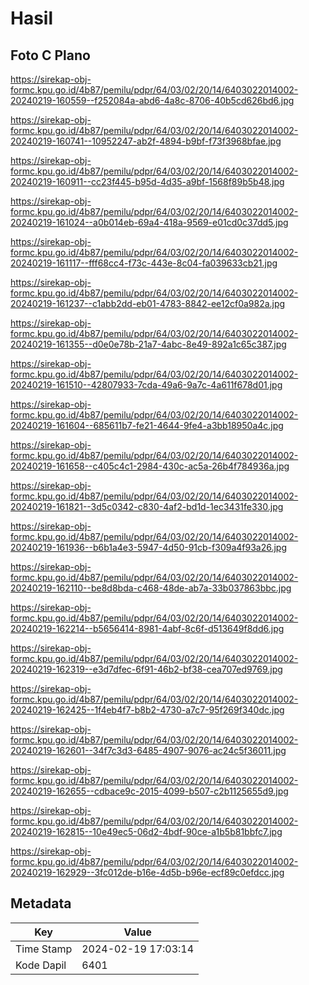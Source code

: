 # Hasil

## Foto C Plano

https://sirekap-obj-formc.kpu.go.id/4b87/pemilu/pdpr/64/03/02/20/14/6403022014002-20240219-160559--f252084a-abd6-4a8c-8706-40b5cd626bd6.jpg

https://sirekap-obj-formc.kpu.go.id/4b87/pemilu/pdpr/64/03/02/20/14/6403022014002-20240219-160741--10952247-ab2f-4894-b9bf-f73f3968bfae.jpg

https://sirekap-obj-formc.kpu.go.id/4b87/pemilu/pdpr/64/03/02/20/14/6403022014002-20240219-160911--cc23f445-b95d-4d35-a9bf-1568f89b5b48.jpg

https://sirekap-obj-formc.kpu.go.id/4b87/pemilu/pdpr/64/03/02/20/14/6403022014002-20240219-161024--a0b014eb-69a4-418a-9569-e01cd0c37dd5.jpg

https://sirekap-obj-formc.kpu.go.id/4b87/pemilu/pdpr/64/03/02/20/14/6403022014002-20240219-161117--fff68cc4-f73c-443e-8c04-fa039633cb21.jpg

https://sirekap-obj-formc.kpu.go.id/4b87/pemilu/pdpr/64/03/02/20/14/6403022014002-20240219-161237--c1abb2dd-eb01-4783-8842-ee12cf0a982a.jpg

https://sirekap-obj-formc.kpu.go.id/4b87/pemilu/pdpr/64/03/02/20/14/6403022014002-20240219-161355--d0e0e78b-21a7-4abc-8e49-892a1c65c387.jpg

https://sirekap-obj-formc.kpu.go.id/4b87/pemilu/pdpr/64/03/02/20/14/6403022014002-20240219-161510--42807933-7cda-49a6-9a7c-4a611f678d01.jpg

https://sirekap-obj-formc.kpu.go.id/4b87/pemilu/pdpr/64/03/02/20/14/6403022014002-20240219-161604--685611b7-fe21-4644-9fe4-a3bb18950a4c.jpg

https://sirekap-obj-formc.kpu.go.id/4b87/pemilu/pdpr/64/03/02/20/14/6403022014002-20240219-161658--c405c4c1-2984-430c-ac5a-26b4f784936a.jpg

https://sirekap-obj-formc.kpu.go.id/4b87/pemilu/pdpr/64/03/02/20/14/6403022014002-20240219-161821--3d5c0342-c830-4af2-bd1d-1ec3431fe330.jpg

https://sirekap-obj-formc.kpu.go.id/4b87/pemilu/pdpr/64/03/02/20/14/6403022014002-20240219-161936--b6b1a4e3-5947-4d50-91cb-f309a4f93a26.jpg

https://sirekap-obj-formc.kpu.go.id/4b87/pemilu/pdpr/64/03/02/20/14/6403022014002-20240219-162110--be8d8bda-c468-48de-ab7a-33b037863bbc.jpg

https://sirekap-obj-formc.kpu.go.id/4b87/pemilu/pdpr/64/03/02/20/14/6403022014002-20240219-162214--b5656414-8981-4abf-8c6f-d513649f8dd6.jpg

https://sirekap-obj-formc.kpu.go.id/4b87/pemilu/pdpr/64/03/02/20/14/6403022014002-20240219-162319--e3d7dfec-6f91-46b2-bf38-cea707ed9769.jpg

https://sirekap-obj-formc.kpu.go.id/4b87/pemilu/pdpr/64/03/02/20/14/6403022014002-20240219-162425--1f4eb4f7-b8b2-4730-a7c7-95f269f340dc.jpg

https://sirekap-obj-formc.kpu.go.id/4b87/pemilu/pdpr/64/03/02/20/14/6403022014002-20240219-162601--34f7c3d3-6485-4907-9076-ac24c5f36011.jpg

https://sirekap-obj-formc.kpu.go.id/4b87/pemilu/pdpr/64/03/02/20/14/6403022014002-20240219-162655--cdbace9c-2015-4099-b507-c2b1125655d9.jpg

https://sirekap-obj-formc.kpu.go.id/4b87/pemilu/pdpr/64/03/02/20/14/6403022014002-20240219-162815--10e49ec5-06d2-4bdf-90ce-a1b5b81bbfc7.jpg

https://sirekap-obj-formc.kpu.go.id/4b87/pemilu/pdpr/64/03/02/20/14/6403022014002-20240219-162929--3fc012de-b16e-4d5b-b96e-ecf89c0efdcc.jpg


## Metadata

| Key        | Value               |
| ---------- | ------------------- |
| Time Stamp | 2024-02-19 17:03:14 |
| Kode Dapil | 6401                |



